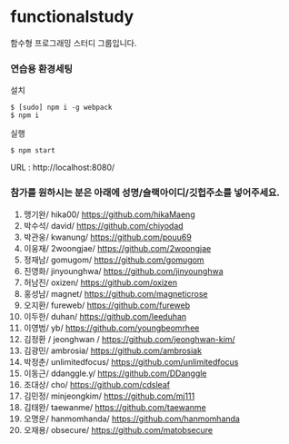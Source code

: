# functionalstudy
함수형 프로그래밍 스터디 그룹입니다.


### 연습용 환경세팅

설치

```shell
$ [sudo] npm i -g webpack
$ npm i
```

실행

```shell
$ npm start
```

URL : http://localhost:8080/



### 참가를 원하시는 분은 아래에 성명/슬랙아이디/깃헙주소를 넣어주세요.
1. 맹기완/ hika00/ https://github.com/hikaMaeng
2. 박수석/ david/ https://github.com/chiyodad
3. 박관웅/ kwanung/ https://github.com/pouu69
4. 이웅재/ 2woongjae/ https://github.com/2woongjae
5. 정재남/ gomugom/ https://github.com/gomugom
6. 진영화/ jinyounghwa/ https://github.com/jinyounghwa
7. 허남진/ oxizen/ https://github.com/oxizen
8. 홍성남/ magnet/ https://github.com/magneticrose
9. 오지환/ fureweb/ https://github.com/fureweb
10. 이두한/ duhan/ https://github.com/leeduhan
11. 이영범/ yb/ https://github.com/youngbeomrhee
12. 김정환 / jeonghwan / https://github.com/jeonghwan-kim/
13. 김광민/ ambrosia/ https://github.com/ambrosiak
14. 박정춘/ unlimitedfocus/ https://github.com/unlimitedfocus
15. 이동근/ ddanggle.y/ https://github.com/DDanggle
16. 조대상/ cho/ https://github.com/cdsleaf
17. 김민정/ minjeongkim/ https://github.com/mj111
18. 김태완/ taewanme/ https://github.com/taewanme
19. 오명운/ hanmomhanda/ https://github.com/hanmomhanda
20. 오재용/ obsecure/ https://github.com/matobsecure
